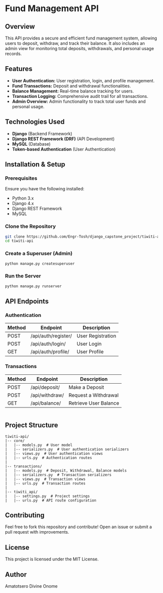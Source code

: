 # Fund Management API

## Overview

This API provides a secure and efficient fund management system, allowing users to deposit, withdraw, and track their balance. It also includes an admin view for monitoring total deposits, withdrawals, and personal usage records.

## Features

- **User Authentication:** User registration, login, and profile management.
- **Fund Transactions:** Deposit and withdrawal functionalities.
- **Balance Management:** Real-time balance tracking for users.
- **Transaction Logging:** Comprehensive audit trail for all transactions.
- **Admin Overview:** Admin functionality to track total user funds and personal usage.

## Technologies Used

- **Django** (Backend Framework)
- **Django REST Framework (DRF)** (API Development)
- **MySQL** (Database)
- **Token-based Authentication** (User Authentication)

## Installation & Setup

### Prerequisites

Ensure you have the following installed:

- Python 3.x
- Django 4.x
- Django REST Framework
- MySQL

### Clone the Repository

```bash
git clone https://github.com/Engr-Tosh/django_capstone_project/tiwiti-api.git
cd tiwiti-api
```

### Create a Superuser (Admin)

```bash
python manage.py createsuperuser
```

### Run the Server

```bash
python manage.py runserver
```

## API Endpoints

### Authentication

| Method | Endpoint            | Description       |
| ------ | ------------------- | ----------------- |
| POST   | /api/auth/register/ | User Registration |
| POST   | /api/auth/login/    | User Login        |
| GET    | /api/auth/profile/  | User Profile      |

### Transactions

| Method | Endpoint       | Description           |
| ------ | -------------- | --------------------- |
| POST   | /api/deposit/  | Make a Deposit        |
| POST   | /api/withdraw/ | Request a Withdrawal  |
| GET    | /api/balance/  | Retrieve User Balance |

|   |   |
| - | - |

## Project Structure

```
tiwiti-api/
|-- core/
|   |-- models.py  # User model
|   |-- serializers.py  # User authentication serializers
|   |-- views.py  # User authentication views
|   |-- urls.py  # Authentication routes
|
|-- transactions/
|   |-- models.py  # Deposit, Withdrawal, Balance models
|   |-- serializers.py  # Transaction serializers
|   |-- views.py  # Transaction views
|   |-- urls.py  # Transaction routes
|
|-- tiwiti_api/
|   |-- settings.py  # Project settings
|   |-- urls.py  # API route configuration
```

## Contributing

Feel free to fork this repository and contribute! Open an issue or submit a pull request with improvements.

## License

This project is licensed under the MIT License.

## Author

Amatotsero Divine Onome

